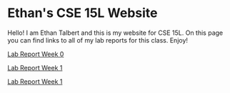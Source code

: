# Ethan's CSE 15L Website

Hello! I am Ethan Talbert and this is my website for CSE 15L. On this page you can find links to all of my lab reports for this class. Enjoy!

[Lab Report Week 0](https://ethan-talbert.github.io/cse15l-lab-reports/lab-report-1-week-0)

[Lab Report Week 1](https://ethan-talbert.github.io/cse15l-lab-reports/lab-report-week-1)

[Lab Report Week 1](https://ethan-talbert.github.io/cse15l-lab-reports/lab-report-week-3)